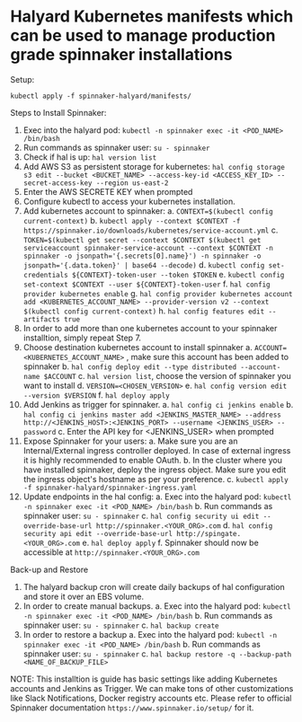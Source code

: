 # Halyard Kubernetes manifests which can be used to manage production grade spinnaker installations

Setup: 

`kubectl apply -f spinnaker-halyard/manifests/`

Steps to Install Spinnaker:

1. Exec into the halyard pod: `kubectl -n spinnaker exec -it <POD_NAME> /bin/bash`
2. Run commands as spinnaker user: `su - spinnaker`
3. Check if hal is up: `hal version list`
4. Add AWS S3 as persistent storage for kubernetes: `hal config storage s3 edit --bucket <BUCKET_NAME> --access-key-id <ACCESS_KEY_ID> --secret-access-key --region us-east-2`
5. Enter the AWS SECRETE KEY when prompted
6. Configure kubectl to access your kubernetes installation. 
7. Add kubernetes account to spinnaker: 
	a. `CONTEXT=$(kubectl config current-context)`
	b. `kubectl apply --context $CONTEXT -f https://spinnaker.io/downloads/kubernetes/service-account.yml`
	c. `TOKEN=$(kubectl get secret --context $CONTEXT $(kubectl get serviceaccount spinnaker-service-account --context $CONTEXT -n spinnaker -o jsonpath='{.secrets[0].name}') -n spinnaker -o jsonpath='{.data.token}' | base64 --decode)`
	d. `kubectl config set-credentials ${CONTEXT}-token-user --token $TOKEN`
	e. `kubectl config set-context $CONTEXT --user ${CONTEXT}-token-user`
	f. `hal config provider kubernetes enable`
	g. `hal config provider kubernetes account add ​<KUBERNETES_ACCOUNT_NAME> --provider-version v2 --context $(kubectl config current-context)`
	h. `hal config features edit --artifacts true`
8. In order to add more than one kubernetes account to your spinnaker installtion, simply repeat Step 7. 
9. Choose destination kubernetes account to install spinnaker
	a. `ACCOUNT=​<KUBERNETES_ACCOUNT_NAME>` , make sure this account has been added to spinnaker
	b. `hal config deploy edit --type distributed --account-name $ACCOUNT`
	c. `hal version list`, choose the version of spinnaker you want to install
	d. `VERSION=<CHOSEN_VERSION>`
	e. `hal config version edit --version $VERSION`
	f. `hal deploy apply`
10. Add Jenkins as trigger for spinnaker. 
	a. `hal config ci jenkins enable`
	b. `hal config ci jenkins master add <JENKINS_MASTER_NAME> --address http://<JENKINS_HOST>:<JENKINS_PORT> --username <JENKINS_USER> --password`
	c. Enter the API key for <JENKINS_USER> when prompted
11. Expose Spinnaker for your users:
	a. Make sure you are an Internal/External ingress controller deployed. In case of external ingress it is highly recommended to enable OAuth. 
	b. In the cluster where you have installed spinnaker, deploy the ingress object. Make sure you edit the ingress object's hostname as per your preference. 
	c. `kubectl apply -f spinnaker-halyard/spinnaker-ingress.yaml`
12. Update endpoints in the hal config:
	a. Exec into the halyard pod: `kubectl -n spinnaker exec -it <POD_NAME> /bin/bash`
	b. Run commands as spinnaker user: `su - spinnaker`
	c. `hal config security ui edit --override-base-url ​http://spinnaker.<YOUR_ORG>.com`
	d. `hal config security api edit --override-base-url http://spingate.<YOUR_ORG>.com`
	e. `hal deploy apply`
	f. Spinnaker should now be accessible at `http://spinnaker.<YOUR_ORG>.com`


Back-up and Restore

1. The halyard backup cron will create daily backups of hal configuration and store it over an EBS volume. 
2. In order to create manual backups.
	a. Exec into the halyard pod: `kubectl -n spinnaker exec -it <POD_NAME> /bin/bash`
	b. Run commands as spinnaker user: `su - spinnaker`
	c. `hal backup create`
3. In order to restore a backup
	a. Exec into the halyard pod: `kubectl -n spinnaker exec -it <POD_NAME> /bin/bash`
	b. Run commands as spinnaker user: `su - spinnaker`
	c. `hal backup restore -q --backup-path <NAME_OF_BACKUP_FILE>`


NOTE: This installtion is guide has basic settings like adding Kubernetes accounts and Jenkins as Trigger. We can make tons of other customizations like Slack Notifications, Docker registry accounts etc. Please refer to official Spinnaker documentation  `https://www.spinnaker.io/setup/` for it. 

